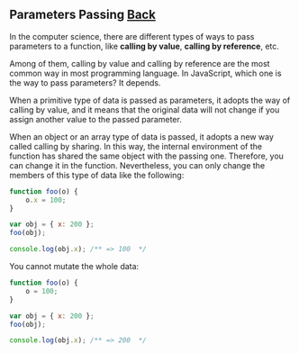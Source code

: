 ## Parameters Passing [Back](./../JavaScript.md)

In the computer science, there are different types of ways to pass parameters to a function, like **calling by value**, **calling by reference**, etc.

Among of them, calling by value and calling by reference are the most common way in most programming language. In JavaScript, which one is the way to pass parameters? It depends.

When a primitive type of data is passed as parameters, it adopts the way of calling by value, and it means that the original data will not change if you assign another value to the passed parameter.

When an object or an array type of data is passed, it adopts a new way called calling by sharing. In this way, the internal environment of the function has shared the same object with the passing one. Therefore, you can change it in the function. Nevertheless, you can only change the members of this type of data like the following:

```js
function foo(o) {
    o.x = 100;
}

var obj = { x: 200 };
foo(obj);

console.log(obj.x); /** => 100  */
```

You cannot mutate the whole data:

```js
function foo(o) {
    o = 100;
}

var obj = { x: 200 };
foo(obj);

console.log(obj.x); /** => 200  */
```
